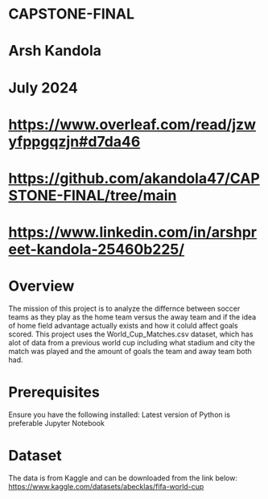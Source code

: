 # CAPSTONE-FINAL

# Arsh Kandola
# July 2024

# https://www.overleaf.com/read/jzwyfppgqzjn#d7da46

# https://github.com/akandola47/CAPSTONE-FINAL/tree/main

# https://www.linkedin.com/in/arshpreet-kandola-25460b225/

# Overview
The mission of this project is to analyze the differnce between soccer teams as they play as the home team versus the away team and if the idea of home field advantage actually exists and how it coluld affect goals scored. This project uses the World_Cup_Matches.csv dataset, which has alot of data from a previous world cup including what stadium and city the match was played and the amount of goals the team and away team both had. 

# Prerequisites
Ensure you have the following installed:
Latest version of Python is preferable
Jupyter Notebook

# Dataset
The data is from Kaggle and can be downloaded from the link below: 
https://www.kaggle.com/datasets/abecklas/fifa-world-cup

